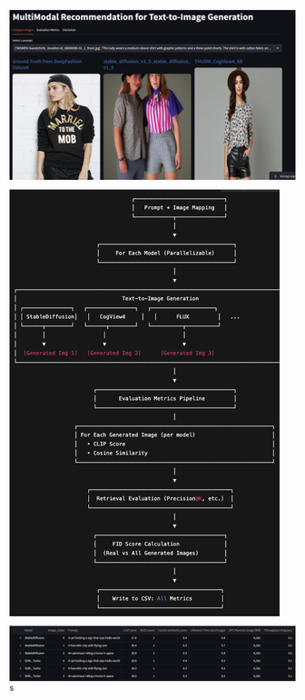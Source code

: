![visualization_app](README_files/demo.png)

![architechture](README_files/architechture.png)

![evaluation_results](README_files/evaluation_results.png)s
